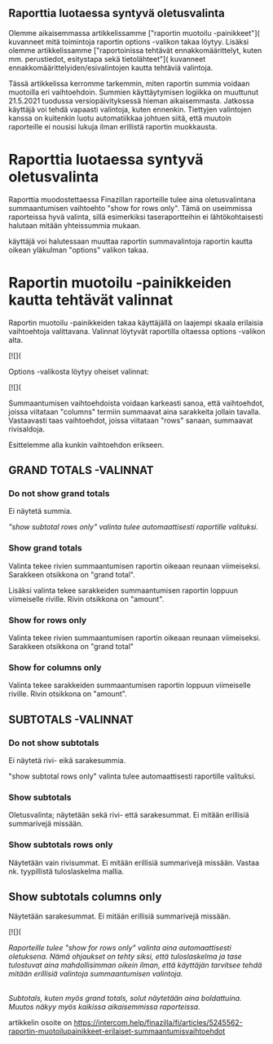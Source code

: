 ## Raporttia luotaessa syntyvä oletusvalinta

Olemme aikaisemmassa artikkelissamme ["raportin muotoilu -painikkeet"]( kuvanneet mitä toimintoja raportin options -valikon takaa löytyy. Lisäksi olemme artikkelissamme ["raportoinissa tehtävät ennakkomäärittelyt, kuten mm. perustiedot, esitystapa sekä tietolähteet"]( kuvanneet ennakkomäärittelyiden/esivalintojen kautta tehtäviä valintoja.

Tässä artikkelissa kerromme tarkemmin, miten raportin summia voidaan muotoilla eri vaihtoehdoin. Summien käyttäytymisen logiikka on muuttunut 21.5.2021 tuodussa versiopäivityksessä hieman aikaisemmasta. Jatkossa käyttäjä voi tehdä vapaasti valintoja, kuten ennenkin. Tiettyjen valintojen kanssa on kuitenkin luotu automatiikkaa johtuen siitä, että muutoin raporteille ei nousisi lukuja ilman erillistä raportin muokkausta.

# Raporttia luotaessa syntyvä oletusvalinta

Raporttia muodostettaessa Finazillan raporteille tulee aina oletusvalintana summaantumisen vaihtoehto "show for rows only". Tämä on useimmissa raporteissa hyvä valinta, sillä esimerkiksi taseraportteihin ei lähtökohtaisesti halutaan mitään yhteissummia mukaan.

käyttäjä voi halutessaan muuttaa raportin summavalintoja raportin kautta oikean yläkulman "options" valikon takaa.

# Raportin muotoilu -painikkeiden kautta tehtävät valinnat

Raportin muotoilu -painikkeiden takaa käyttäjällä on laajempi skaala erilaisia vaihtoehtoja valittavana. Valinnat löytyvät raportilla oltaessa options -valikon alta.

[![](

Options -valikosta löytyy oheiset valinnat:

[![](

Summaantumisen vaihtoehdoista voidaan karkeasti sanoa, että vaihtoehdot, joissa viitataan "columns" termiin summaavat aina sarakkeita jollain tavalla. Vastaavasti taas vaihtoehdot, joissa viitataan "rows" sanaan, summaavat rivisaldoja.

Esittelemme alla kunkin vaihtoehdon erikseen.

## GRAND TOTALS -VALINNAT

### Do not show grand totals

Ei näytetä summia.

*"show subtotal rows only" valinta tulee automaattisesti raportille valituksi.* 

### Show grand totals

Valinta tekee rivien summaantumisen raportin oikeaan reunaan viimeiseksi. Sarakkeen otsikkona on "grand total".

Lisäksi valinta tekee sarakkeiden summaantumisen raportin loppuun viimeiselle riville. Rivin otsikkona on "amount".

### Show for rows only

Valinta tekee rivien summaantumisen raportin oikeaan reunaan viimeiseksi. Sarakkeen otsikkona on "grand total"

### Show for columns only

Valinta tekee sarakkeiden summaantumisen raportin loppuun viimeiselle riville. Rivin otsikkona on "amount".

## SUBTOTALS -VALINNAT

### Do not show subtotals

Ei näytetä rivi- eikä sarakesummia.

"show subtotal rows only" valinta tulee automaattisesti raportille valituksi.

### Show subtotals

Oletusvalinta; näytetään sekä rivi- että sarakesummat. Ei mitään erillisiä summarivejä missään.

### Show subtotals rows only

Näytetään vain rivisummat. Ei mitään erillisiä summarivejä missään. Vastaa nk. tyypillistä tuloslaskelma mallia.

## Show subtotals columns only

Näytetään sarakesummat. Ei mitään erillisiä summarivejä missään.

[![](

*Raporteille tulee "show for rows only" valinta aina automaattisesti oletuksena. Nämä ohjaukset on tehty siksi, että tuloslaskelma ja tase tulostuvat aina mahdollisimman oikein ilman, että käyttäjän tarvitsee tehdä mitään erillisiä valintoja summaantumisen valintoja.*   
​

*Subtotals, kuten myös grand totals, solut näytetään aina boldattuina. Muutos näkyy myös kaikissa aikaisemmissa raporteissa.* 



artikkelin osoite on https://intercom.help/finazilla/fi/articles/5245562-raportin-muotoilupainikkeet-erilaiset-summaantumisvaihtoehdot

